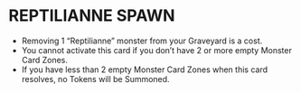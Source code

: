 
# REPTILIANNE SPAWN

*   Removing 1 “Reptilianne” monster from your Graveyard is a cost.
*   You cannot activate this card if you don’t have 2 or more empty Monster Card Zones.
*   If you have less than 2 empty Monster Card Zones when this card resolves, no Tokens will be Summoned.

  